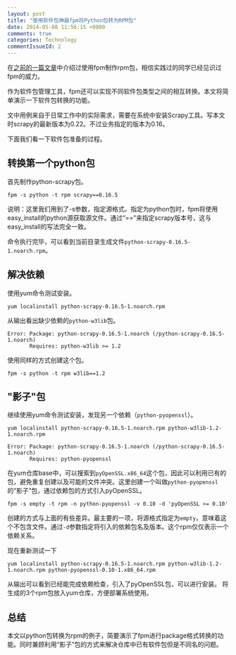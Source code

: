 ```yaml
---
layout: post
title: "使用软件包神器fpm将Python包转为RPM包"
date: 2014-05-08 11:56:15 +0800
comments: true
categories: Technology
commentIssueId: 2
---
```


在[之前的一篇文章](http://mib.cc/blog/2012/2012-05-21-package-management-with-fpm.html)中介绍过使用fpm制作rpm包，相信实践过的同学已经见识过fpm的威力。

作为软件包管理工具，fpm还可以实现不同软件包类型之间的相互转换。本文将简单演示一下软件包转换的功能。

文中用例来自于日常工作中的实际需求，需要在系统中安装Scrapy工具。写本文时scrapy的最新版本为0.22。不过业务指定的版本为0.16。

下面我们看一下软件包准备的过程。


## 转换第一个python包

首先制作python-scrapy包。

    fpm -s python -t rpm scrapy==0.16.5

说明：这里我们用到了-s参数，指定源格式。指定为python包时，fpm将使用easy_install的python源获取源文件。通过“==”来指定scrapy版本号，这与easy_install的写法完全一致。

命令执行完毕，可以看到当前目录生成文件```python-scrapy-0.16.5-1.noarch.rpm```。


## 解决依赖

使用yum命令测试安装。

    yum localinstall python-scrapy-0.16.5-1.noarch.rpm

从输出看出缺少依赖的```python-w3lib```包。

    Error: Package: python-scrapy-0.16.5-1.noarch (/python-scrapy-0.16.5-1.noarch)
           Requires: python-w3lib >= 1.2

使用同样的方式创建这个包。

    fpm -s python -t rpm w3lib==1.2


## "影子"包

继续使用yum命令测试安装，发现另一个依赖（```python-pyopenssl```）。

    yum localinstall python-scrapy-0.16.5-1.noarch.rpm python-w3lib-1.2-1.noarch.rpm

    Error: Package: python-scrapy-0.16.5-1.noarch (/python-scrapy-0.16.5-1.noarch)
           Requires: python-pyopenssl

在yum仓库base中，可以搜索到```pyOpenSSL.x86_64```这个包，因此可以利用已有的包，避免重复创建以及可能的文件冲突。这里创建一个叫做```python-pyopenssl```的“影子”包，通过依赖包的方式引入pyOpenSSL。

    fpm -s empty -t rpm -n python-pyopenssl -v 0.10 -d 'pyOpenSSL >= 0.10'

创建的方式与上面的有些差异。最主要的一项，将源格式指定为```empty```，意味着这个不包含文件。通过```-d```参数指定将引入的依赖包名及版本。这个rpm仅仅表示一个依赖关系。


现在重新测试一下

    yum localinstall python-scrapy-0.16.5-1.noarch.rpm python-w3lib-1.2-1.noarch.rpm python-pyopenssl-0.10-1.x86_64.rpm

从输出可以看到已经能完成依赖检查，引入了pyOpenSSL包，可以进行安装。
将生成的3个rpm包放入yum仓库，方便部署系统使用。


## 总结

本文以python包转换为rpm的例子，简要演示了fpm进行package格式转换的功能。同时兼顾利用“影子”包的方式来解决仓库中已有软件包但是不同名的问题。